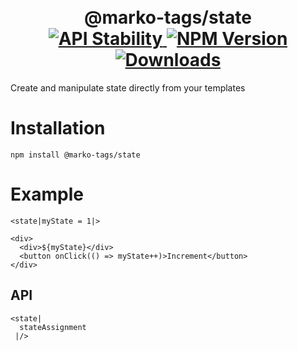 <h1 align="center">
  <!-- Logo -->
  <br/>
  @marko-tags/state
	<br/>

  <!-- Stability -->
  <a href="https://nodejs.org/api/documentation.html#documentation_stability_index">
    <img src="https://img.shields.io/badge/stability-stable-red.svg" alt="API Stability"/>
  </a>
  <!-- NPM Version -->
  <a href="https://npmjs.org/package/@marko-tags/state">
    <img src="https://img.shields.io/npm/v/@marko-tags/state.svg" alt="NPM Version"/>
  </a>
  <!-- Downloads -->
  <a href="https://npmjs.org/package/@marko-tags/state">
    <img src="https://img.shields.io/npm/dm/@marko-tags/state.svg" alt="Downloads"/>
  </a>
</h1>

Create and manipulate state directly from your templates

# Installation

```console
npm install @marko-tags/state
```

# Example

```marko
<state|myState = 1|>

<div>
  <div>${myState}</div>
  <button onClick(() => myState++)>Increment</button>
</div>
```

## API

```marko
<state|
  stateAssignment
 |/>
```
